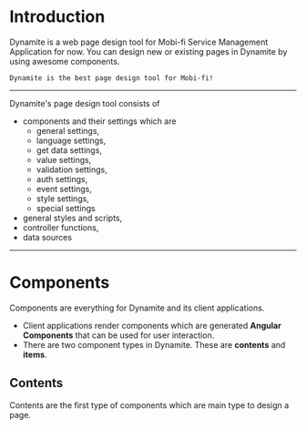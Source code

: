 # Introduction

Dynamite is a web page design tool for Mobi-fi Service Management Application for now. You can design new or existing pages in Dynamite by using awesome components.

    Dynamite is the best page design tool for Mobi-fi!
---

Dynamite's page design tool consists of
- components and their settings which are
    - general settings,
    - language settings,
    - get data settings,
    - value settings,
    - validation settings,
    - auth settings,
    - event settings,
    - style settings,
    - special settings
- general styles and scripts,
- controller functions,
- data sources
---

# Components
Components are everything for Dynamite and its client applications.

- Client applications render components which are generated **Angular Components** that can be used for user interaction.
- There are two component types in Dynamite. These are **contents** and **items**.

## Contents
Contents are the first type of components which are main type to design a page.

